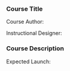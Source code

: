### Course Title

Course Author: 

Instructional Designer: 
### Course Description



Expected Launch: 



